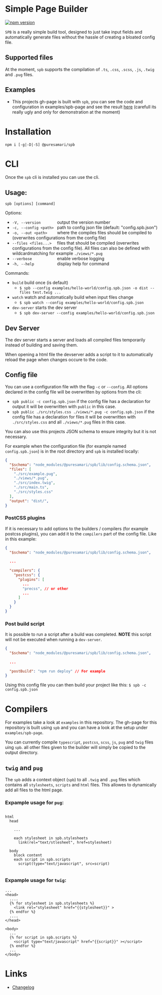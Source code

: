 # Simple Page Builder

[![npm version](https://badge.fury.io/js/%40puresamari%2Fspb.svg)](https://badge.fury.io/js/%40puresamari%2Fspb)

`SPB` is a really simple build tool, designed to just take input fields and automatically generate files without the hassle of creating a bloated config file.

## Supported files
At the moment, `spb` supports the compilation of `.ts`, `.css`, `.scss`, `.js`, `.twig` and `.pug` files.

## Examples
- This projects gh-page is built with `spb`, you can see the code and configuration in examples/spb-page and see the result [here](https://puresamari.github.io/spb/) (carefull its really ugly and only for demonstration at the moment)

# Installation
    npm i [-g|-D|-S] @puresamari/spb

# CLI

Once the `spb` cli is installed you can use the cli.

## Usage:

    spb [options] [command]

Options:
- `-V, --version       ` output the version number
- `-c, --config <path> ` path to config json file (default: "config.spb.json")
- `-o, --out <path>    ` where the compiles files should be compiled to (overwrites configurations from the config file)
- `--files <files...>  ` files that should be compiled (overwrites configurations from the config file). All files can also be defined with wildcardmatching for example `./views/*.pug`
- `--verbose           ` enable verbose logging
- `-h, --help          ` display help for command

Commands:
  - `build` build once (is default)
    - `$ spb --config examples/hello-world/config.spb.json -o dist --files test.twig ...`
  - `watch` watch and automatically build when input files change
    - `$ spb watch --config examples/hello-world/config.spb.json`
  - `dev-server` starts the dev server
    - `$ spb dev-server --config examples/hello-world/config.spb.json`

## Dev Server

The dev server starts a server and loads all compiled files temporarily instead of building and saving them.

When opening a html file the devserver adds a script to it to automatically reload the page when changes occure to the code.

## Config file

You can use a configuration file with the flag `-c` or `--config`.
All options declared in the config file will be overwritten by options from the cli:
- `spb public -c config.spb.json` if the config file has a declaration for output it will be overwritten with `public` in this case.
- `spb public ./src/styles.css ./views/*.pug -c config.spb.json` if the config file has a declaration for files it will be overwritten with `./src/styles.css` and all `./views/*.pug` files in this case.

You can also use this projects JSON schema to ensure integrity but it is not necessary.

For example when the configuration file (for example named `config.spb.json`) is in the root directory and `spb` is installed locally:
```json
{
  "$schema": "node_modules/@puresamari/spb/lib/config.schema.json",
  "files": [
    "./src/example.pug",
    "./views/*.pug",
    "./src/index.twig",
    "./src/main.ts",
    "./src/styles.css"
  ],
  "output": "dist/",
}
```

### PostCSS plugins
If it is necessary to add options to the builders / compilers (for example postcss plugins), you can add it to the `compilers` part of the config file. Like in this example:
```json
{
  "$schema": "node_modules/@puresamari/spb/lib/config.schema.json",
  
  ...
  
  "compilers": {
    "postcss": {
      "plugins": [
        ...
        "precss", // or other
        ...
      ]
    }
  }
}
```

### Post build script
It is possible to run a script after a build was completed. **NOTE** this script will not be executed when running a `dev-server`.
```json
{
  "$schema": "node_modules/@puresamari/spb/lib/config.schema.json",
  
  ...
  
  "postBuild": "npm run deploy" // For example
}
```

Using this config file you can then build your project like this: `$ spb -c config.spb.json`

# Compilers

For examples take a look at `examples` in this repository. The gh-page for this repository is built using `spb` and you can have a look at the setup under `examples/spb-page`.

You can currently compile `typescript`, `postcss`, `scss`, `js`, `pug` and `twig` files uing `spb`. all other files given to the builder will simply be copied to the output directory.

## `twig` and `pug`

The `spb` adds a context object (`spb`) to all `.twig` and `.pug` files which contains all `stylesheets`, `scripts` and `html` files. This allowes to dynamically add all files to the html page.

### Expample usage for `pug`:
```pug

html
  head
    
    ...

    each stylesheet in spb.stylesheets
      link(rel="text/stlesheet", href=stylesheet)
  
  body
    block content
    each script in spb.scripts
      script(type="text/javascript", src=script)


```
### Expample usage for `twig`:
```twig
...
<head>
  ....
  {% for stylesheet in spb.stylesheets %}
    <link rel="stylesheet" href="{{stylesheet}}" >
  {% endfor %}
  ....
</head>

<body>
  ...
  {% for script in spb.scripts %}
    <script type="text/javascript" href="{{script}}" ></script>
  {% endfor %}
  ...
</body>

```

# Links

- [Changelog](https://github.com/puresamari/spb/blob/master/CHANGELOG.md)